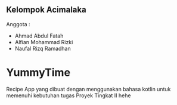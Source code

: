 ## Kelompok Acimalaka
Anggota :
- Ahmad Abdul Fatah
- Alfian Mohammad Rizki
- Naufal Rizq Ramadhan


# YummyTime
Recipe App yang dibuat dengan menggunakan bahasa kotlin untuk memenuhi kebutuhan tugas Proyek Tingkat II hehe
